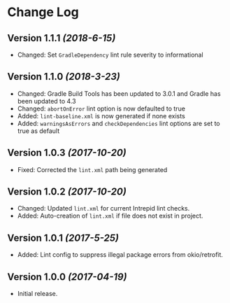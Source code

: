 Change Log
==========

Version 1.1.1 *(2018-6-15)*
----------------------------
* Changed: Set `GradleDependency` lint rule severity to informational

Version 1.1.0 *(2018-3-23)*
----------------------------
* Changed: Gradle Build Tools has been updated to 3.0.1 and Gradle has been updated to 4.3
* Changed: `abortOnError` lint option is now defaulted to true
* Added: `lint-baseline.xml` is now generated if none exists
* Added: `warningsAsErrors` and `checkDependencies` lint options are set to true as default

Version 1.0.3 *(2017-10-20)*
----------------------------
* Fixed: Corrected the `lint.xml` path being generated

Version 1.0.2 *(2017-10-20)*
----------------------------
* Changed: Updated `lint.xml` for current Intrepid lint checks.
* Added: Auto-creation of `lint.xml` if file does not exist in project.

Version 1.0.1 *(2017-5-25)*
----------------------------
* Added: Lint config to suppress illegal package errors from okio/retrofit.

Version 1.0.0 *(2017-04-19)*
----------------------------
* Initial release.
